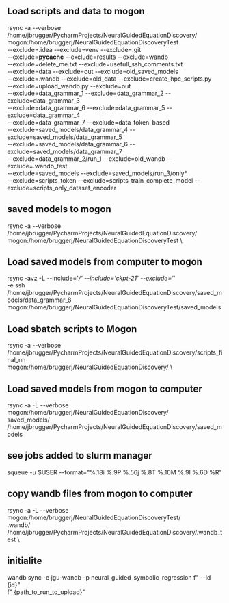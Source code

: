## Load scripts and data to mogon
rsync -a  --verbose  \
/home/jbrugger/PycharmProjects/NeuralGuidedEquationDiscovery/ \
mogon:/home/bruggerj/NeuralGuidedEquationDiscoveryTest \
--exclude=.idea --exclude=venv --exclude=.git \
--exclude=__pycache__ --exclude=results --exclude=wandb  \
--exclude=delete_me.txt  --exclude=usefull_ssh_comments.txt \
--exclude=data --exclude=out  --exclude=old_saved_models \
--exclude=.wandb --exclude=old_data --exclude=create_hpc_scripts.py\
--exclude=upload_wandb.py --exclude=out  \
--exclude=data_grammar_1  --exclude=data_grammar_2 --exclude=data_grammar_3 \
--exclude=data_grammar_6  --exclude=data_grammar_5 --exclude=data_grammar_4 \
--exclude=data_grammar_7 --exclude=data_token_based \
--exclude=saved_models/data_grammar_4 --exclude=saved_models/data_grammar_5 \
--exclude=saved_models/data_grammar_6 --exclude=saved_models/data_grammar_7 \
--exclude=data_grammar_2/run_1 --exclude=old_wandb --exclude=.wandb_test  \
--exclude=saved_models --exclude=saved_models/run_3/only* \
--exclude=scripts_token --exclude=scripts_train_complete_model --exclude=scripts_only_dataset_encoder

## saved models to mogon
rsync -a  --verbose  \
/home/jbrugger/PycharmProjects/NeuralGuidedEquationDiscovery/ \
mogon:/home/bruggerj/NeuralGuidedEquationDiscoveryTest \

## Load saved models from computer to mogon

rsync -avz -L --include='*/' --include='*ckpt-21*' --exclude='*' \
-e ssh /home/jbrugger/PycharmProjects/NeuralGuidedEquationDiscovery/saved_models/data_grammar_8 \
mogon:/home/bruggerj/NeuralGuidedEquationDiscoveryTest/saved_models


## Load sbatch scripts to Mogon
rsync -a --verbose  \
/home/jbrugger/PycharmProjects/NeuralGuidedEquationDiscovery/scripts_final_nn \
mogon:/home/bruggerj/NeuralGuidedEquationDiscovery/ \

## Load saved models from mogon to computer 
rsync -a  -L --verbose    mogon:/home/bruggerj/NeuralGuidedEquationDiscovery/\
saved_models/  /home/jbrugger/PycharmProjects/NeuralGuidedEquationDiscovery/saved_models



## see jobs added to slurm manager 
 squeue -u  $USER --format="%.18i %.9P %.56j %.8T %.10M %.9l %.6D %R"

##  copy wandb files from mogon to computer
rsync  -a  -L --verbose  mogon:/home/bruggerj/NeuralGuidedEquationDiscoveryTest/\
.wandb/  /home/jbrugger/PycharmProjects/NeuralGuidedEquationDiscovery/.wandb_test \




## initialite 
wandb sync -e jgu-wandb -p neural_guided_symbolic_regression
                      f" --id {id}" \
                      f" {path_to_run_to_upload}"
